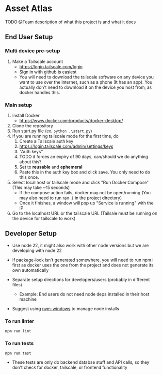 # Asset Atlas

TODO @Team description of what this project is and what it does

## End User Setup

### Multi device pre-setup

1. Make a Tailscale account
   - <https://login.tailscale.com/login>
   - Sign in with github is easiest
   <!-- - Rob: I created a tailnet for our org but not technically needed. We probably can't use it or will have to get an open source plan for it because it has a limit of 3 users -->
   - You will need to download the tailscale software on any device you want to use over the internet, such as a phone (It has an app). You actually don't need to download it on the device you host from, as docker handles this.

### Main setup

1. Install Docker
   - <https://www.docker.com/products/docker-desktop/>
1. Clone the repository
1. Run start.py file (ex. `python .\start.py`)
1. If you are running tailscale mode for the first time, do
   1. Create a Tailscale auth key
   1. <https://login.tailscale.com/admin/settings/keys>
   1. "Auth keys"
   1. TODO it forces an expiry of 90 days, can/should we do anything about this?
   1. Set to **reusable** and **ephemeral**
   1. Paste this in the auth key box and click save. You only need to do this once.
1. Select local host or tailscale mode and click "Run Docker Compose" (This may take ~15 seconds)
   - If the compose action fails, docker may not be open/running (You may also need to run `npm i` in the project directory)
   - Once it finishes, a window will pop up "Service is running" with the IP
1. Go to the localhost URL or the tailscale URL (Tailsale must be running on the device for tailscale to work)

## Developer Setup

- Use node 22, it might also work with other node versions but we are developing with node 22
- If package-lock isn't generated somewhere, you will need to run npm i first as docker uses the one from the project and does not generate its own automatically

- Separate setup directions for developers/users (probably in different files)
  - Example: End users do not need node deps installed in their host machine
- Suggest using [nvm-windows](https://github.com/coreybutler/nvm-windows) to manage node installs

### To run linter

`npm run lint`

### To run tests

`npm run test`
- These tests are only do backend databse stuff and API calls, so they don't check for docker, tailscale, or frontend functionality
